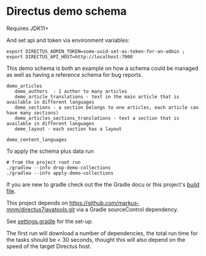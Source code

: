 # Directus demo schema

Requires JDK11+

And set api and token via environment variables:

    export DIRECTUS_ADMIN_TOKEN=some-uuid-set-as-token-for-an-admin ; export DIRECTUS_API_HOST=http://localhost:7000

This demo schema is both an example on how a schema could be managed as well as having a reference schema for bug reports.  

    demo_articles 
       demo_authors  - 1 author to many articles
       demo_article_translations - text in the main article that is available in different languages
       demo_sections - a section belongs to one articles, each article can have many sections)
       demo_articles_sections_translations - text a section that is available in different languages
       demo_layout - each section has a layout
    
    demo_content_languages


To apply the schema plus data run 

    # from the project root run
    ./gradlew --info drop-demo-collections
    ./gradlew --info apply-demo-collections

If you are new to gradle check out the the Gradle docu or this project's [build file](https://github.com/markus-mnm/directus-demo-article-schema/blob/master/build.gradle).


This project depends on https://github.com/markus-mnm/directus7javatools.git via a Gradle sourceControl dependency.

See [settings.gradle](https://github.com/markus-mnm/directus-demo-article-schema/blob/master/settings.gradle) for the set-up.

The first run will download a number of dependencies, the total run time for the tasks should be < 30 seconds, thought this will also depend on the speed of the target Directus host.
